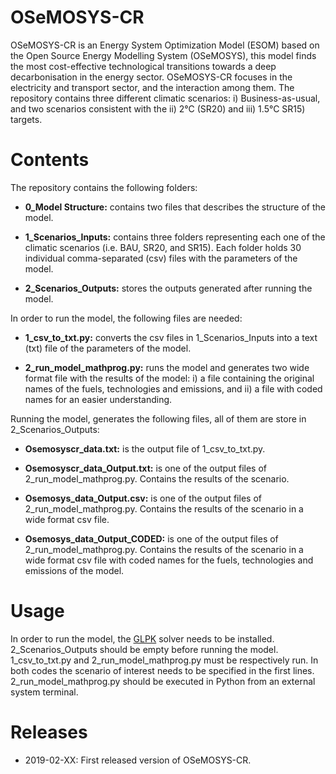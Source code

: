 # OSeMOSYS-CR

OSeMOSYS-CR is an Energy System Optimization Model (ESOM) based on the Open Source Energy Modelling System (OSeMOSYS), this model finds the most cost-effective technological transitions towards a deep decarbonisation in the energy sector. OSeMOSYS-CR focuses in the electricity and transport sector, and the interaction among them. The repository contains three different climatic scenarios: i) Business-as-usual, and two scenarios consistent with the ii) 2°C (SR20) and iii) 1.5°C SR15) targets. 

# Contents

The repository contains the following folders: 

* **0_Model Structure:** contains two files that describes the structure of the model. 

* **1_Scenarios_Inputs:** contains three folders representing each one of the climatic scenarios (i.e. BAU, SR20, and SR15). Each folder holds 30 individual comma-separated (csv) files with the parameters of the model. 

* **2_Scenarios_Outputs:** stores the outputs generated after running the model. 

In order to run the model, the following files are needed: 

* **1_csv_to_txt.py:** converts the csv files in 1_Scenarios_Inputs into a text (txt) file of the parameters of the model. 

* **2_run_model_mathprog.py:** runs the model and generates two wide format file with the results of the model: i) a file containing the original names of the fuels, technologies and emissions, and ii) a file with coded names for an easier understanding. 

 Running the model, generates the following files, all of them are store in 2_Scenarios_Outputs:

* **Osemosyscr_data.txt:** is the output file of 1_csv_to_txt.py. 

* **Osemosyscr_data_Output.txt:** is one of the output files of 2_run_model_mathprog.py. Contains the results of the scenario.

* **Osemosys_data_Output.csv:** is one of the output files of 2_run_model_mathprog.py. Contains the results of the scenario in a wide format csv file. 

* **Osemosys_data_Output_CODED:** is one of the output files of 2_run_model_mathprog.py. Contains the results of the scenario in a wide format csv file with coded names for the fuels, technologies and emissions of the model. 

# Usage

In order to run the model, the [GLPK](https://www.gnu.org/software/glpk/) solver needs to be installed. 2_Scenarios_Outputs should be empty before running the model. 1_csv_to_txt.py and 2_run_model_mathprog.py must be respectively run. In both codes the scenario of interest needs to be specified in the first lines. 2_run_model_mathprog.py should be executed in Python from an external system terminal.

# Releases
* 2019-02-XX: First released version of OSeMOSYS-CR.

